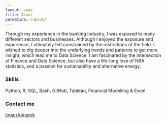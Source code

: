 ```yaml
---
layout: page
title: About
permalink: /about/
---
```


Through my experience in the banking industry, I was exposed to many different sectors and businesses. Although I enjoyed the exposure and experience, I ultimately  felt constrained by the restrictions of the field. I wished to dig deeper into the underlying trends and patterns to get more insight, which lead me to Data Science. I am fascinated by the intersection of Finance and Data Science, but also have a life-long love of  NBA statistics, and a passion for sustainability and alternative energy. 

### Skills

Python, R, SQL, Bash, GitHub, Tableau, Financial Modelling & Excel

### Contact me

[logan konarek](mailto:logankonarek@gmail.com)
